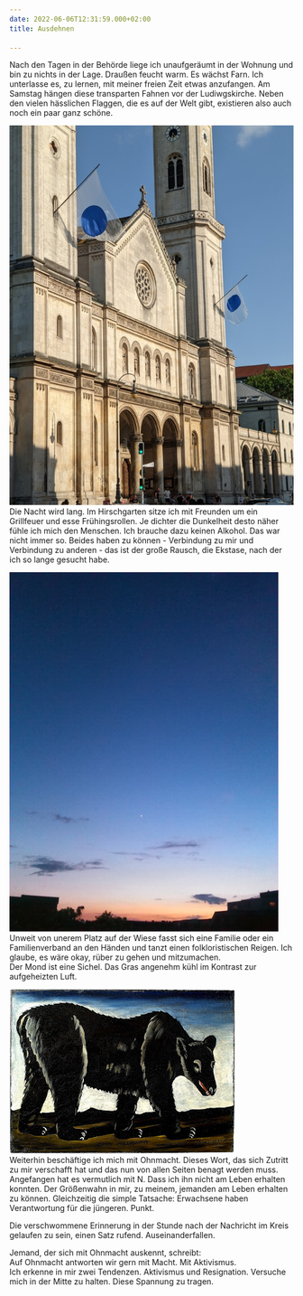 ```yaml
---
date: 2022-06-06T12:31:59.000+02:00
title: Ausdehnen

---
```

Nach den Tagen in der Behörde liege ich unaufgeräumt in der Wohnung und bin zu nichts in der Lage. Draußen feucht warm. Es wächst Farn. Ich unterlasse es, zu lernen, mit meiner freien Zeit etwas anzufangen. Am Samstag hängen diese transparten Fahnen vor der Ludiwgskirche. Neben den vielen hässlichen Flaggen, die es auf der Welt gibt, existieren also auch noch ein paar ganz schöne.

![](/uploads/ludwigskirche.jpg)  
Die Nacht wird lang. Im Hirschgarten sitze ich mit Freunden um ein Grillfeuer und esse Frühingsrollen. Je dichter die Dunkelheit desto näher fühle ich mich den Menschen. Ich brauche dazu keinen Alkohol. Das war nicht immer so. Beides haben zu können - Verbindung zu mir und Verbindung zu anderen - das ist der große Rausch, die Ekstase, nach der ich so lange gesucht habe. 

![](/uploads/himmel-n.jpg)  
Unweit von unerem Platz auf der Wiese fasst sich eine Familie oder ein Familienverband an den Händen und tanzt einen folkloristischen Reigen. Ich glaube, es wäre okay, rüber zu gehen und mitzumachen.  
Der Mond ist eine Sichel. Das Gras angenehm kühl im Kontrast zur aufgeheizten Luft.

![](/uploads/niko_pirosmani-_black_bear.jpg)  
Weiterhin beschäftige ich mich mit Ohnmacht. Dieses Wort, das sich Zutritt zu mir verschafft hat und das nun von allen Seiten benagt werden muss. Angefangen hat es vermutlich mit N. Dass ich ihn nicht am Leben erhalten konnten. Der Größenwahn in mir, zu meinem, jemanden am Leben erhalten zu können. Gleichzeitig die simple Tatsache: Erwachsene haben Verantwortung für die jüngeren. Punkt. 

Die verschwommene Erinnerung in der Stunde nach der Nachricht im Kreis gelaufen zu sein, einen Satz rufend. Auseinanderfallen.

Jemand, der sich mit Ohnmacht auskennt, schreibt:   
Auf Ohnmacht antworten wir gern mit Macht. Mit Aktivismus.  
Ich erkenne in mir zwei Tendenzen. Aktivismus und Resignation. Versuche mich in der Mitte zu halten. Diese Spannung zu tragen.
